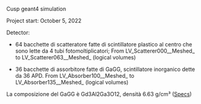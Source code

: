 Cusp geant4 simulation

Project start: October 5, 2022

Detector:
- 64 bacchette di scatteratore fatte di scintillatore plastico al centro che sono lette da 4 tubi fotomoltiplicatori;
From LV_Scatterer000__Meshed_ to LV_Scatterer063__Meshed_ (logical volumes)

- 36 bacchette di assorbitore fatte di GaGG, scintillatore inorganico dette da 36 APD.
From LV_Absorber100__Meshed_ to LV_Absorber135__Meshed_ (logical volumes)


La composizione del GaGG è Gd3Al2Ga3O12, densità 6.63 g/cm³
([Specs](https://www.advatech-uk.co.uk/gagg_ce.html))
